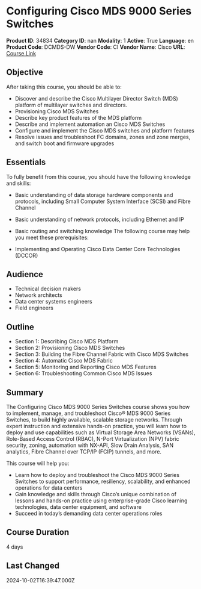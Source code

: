 # Configuring Cisco MDS 9000 Series Switches

**Product ID**: 34834
**Category ID**: nan
**Modality**: 1
**Active**: True
**Language**: en
**Product Code**: DCMDS-DW
**Vendor Code**: CI
**Vendor Name**: Cisco
**URL**: [Course Link](https://www.fastlaneus.com/course/cisco-dcmds-dw)

## Objective
After taking this course, you should be able to:



- Discover and describe the Cisco Multilayer Director Switch (MDS) platform of multilayer switches and directors.
- Provisioning Cisco MDS Switches
- Describe key product features of the MDS platform
- Describe and implement automation an Cisco MDS Switches
- Configure and implement the Cisco MDS switches and platform features
- Resolve issues and troubleshoot FC domains, zones and zone merges, and switch boot and firmware upgrades

## Essentials
To fully benefit from this course, you should have the following knowledge and skills:



- Basic understanding of data storage hardware components and protocols, including Small Computer System Interface (SCSI) and Fibre Channel
- Basic understanding of network protocols, including Ethernet and IP
- Basic routing and switching knowledge
The following course may help you meet these prerequisites:



- Implementing and Operating Cisco Data Center Core Technologies (DCCOR)

## Audience
- Technical decision makers
- Network architects
- Data center systems engineers
- Field engineers

## Outline
- Section 1: Describing Cisco MDS Platform
- Section 2: Provisioning Cisco MDS Switches
- Section 3: Building the Fibre Channel Fabric with Cisco MDS Switches
- Section 4: Automatic Cisco MDS Fabric
- Section 5: Monitoring and Reporting Cisco MDS Features
- Section 6: Troubleshooting Common Cisco MDS Issues

## Summary
The Configuring Cisco MDS 9000 Series Switches  course shows you how to implement, manage, and troubleshoot Cisco® MDS 9000 Series Switches, to build highly available, scalable storage networks. Through expert instruction and extensive hands-on practice, you will learn how to deploy and use capabilities such as Virtual Storage Area Networks (VSANs), Role-Based Access Control (RBAC), N-Port Virtualization (NPV) fabric security, zoning, automation with NX-API, Slow Drain Analysis, SAN analytics, Fibre Channel over TCP/IP (FCIP) tunnels, and more.

This course will help you:



- Learn how to deploy and troubleshoot the Cisco MDS 9000 Series Switches to support performance, resiliency, scalability, and enhanced operations for data centers
- Gain knowledge and skills through Cisco’s unique combination of lessons and hands-on practice using enterprise-grade Cisco learning technologies, data center equipment, and software
- Succeed in today’s demanding data center operations roles

## Course Duration
4 days

## Last Changed
2024-10-02T16:39:47.000Z
